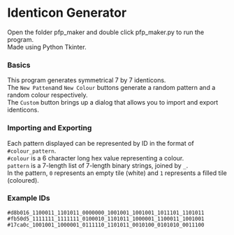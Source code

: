 # Identicon Generator  
Open the folder pfp_maker and double click pfp_maker.py to run the program.  
Made using Python Tkinter.  

### Basics
This program generates symmetrical 7 by 7 identicons.  
The `New Patten`and `New Colour` buttons generate a random pattern and a random colour respectively.  
The `Custom` button brings up a dialog that allows you to import and export identicons.  

### Importing and Exporting
Each pattern displayed can be represented by ID in the format of `#colour_pattern`.  
`#colour` is a 6 character long hex value representing a colour.  
`pattern` is a 7-length list of 7-length binary strings, joined by `_`.  
In the pattern, `0` represents an empty tile (white) and `1` represents a filled tile (coloured).  

### Example IDs
`#d8b016_1100011_1101011_0000000_1001001_1001001_1011101_1101011`
`#fb50d5_1111111_1111111_0100010_1101011_1000001_1100011_1001001`
`#17ca0c_1001001_1000001_0111110_1101011_0010100_0101010_0011100`
